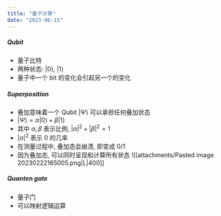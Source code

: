 ```yaml
---
title: "量子计算"
date: "2023-06-15"
---
```


##### Qubit
- 量子比特
- 两种状态: $|0\rangle$, $|1\rangle$
- 量子中一个 bit 的变化会引起另一个的变化

##### Superposition
- 叠加意味着一个 Qubit $|\Psi\rangle$ 可以承担任何叠加状态
- $|\Psi\rangle = \alpha |0\rangle + \beta |1\rangle$
- 其中 $\alpha, \beta$ 表示比例, $|\alpha|^2 + |\beta|^2 = 1$
- $|\alpha|^2$ 表示 0 的几率
- 在测量过程中, 叠加态会崩溃, 即变成 0/1
- 因为叠加态, 可以同时呈现和计算所有状态
![[attachments/Pasted image 20230222165005.png|L|400]]

##### Quanten gate
- 量子门
- 可以映射逻辑运算

